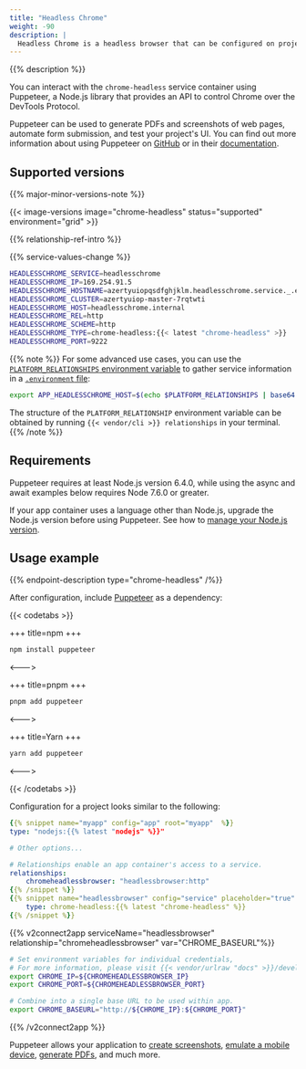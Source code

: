 ```yaml
---
title: "Headless Chrome"
weight: -90
description: |
  Headless Chrome is a headless browser that can be configured on projects like any other service on {{% vendor/name %}}.
---
```


{{% description %}}

You can interact with the `chrome-headless` service container using Puppeteer, a Node.js library that provides an API to control Chrome over the DevTools Protocol.

Puppeteer can be used to generate PDFs and screenshots of web pages, automate form submission, and test your project's UI. You can find out more information about using Puppeteer on [GitHub](https://github.com/GoogleChrome/puppeteer) or in their [documentation](https://pptr.dev/).

## Supported versions

{{% major-minor-versions-note %}}

{{< image-versions image="chrome-headless" status="supported" environment="grid" >}}

{{% relationship-ref-intro %}}

{{% service-values-change %}}

```bash
HEADLESSCHROME_SERVICE=headlesschrome
HEADLESSCHROME_IP=169.254.91.5
HEADLESSCHROME_HOSTNAME=azertyuiopqsdfghjklm.headlesschrome.service._.eu-1.{{< vendor/urlraw "hostname" >}}
HEADLESSCHROME_CLUSTER=azertyuiop-master-7rqtwti
HEADLESSCHROME_HOST=headlesschrome.internal
HEADLESSCHROME_REL=http
HEADLESSCHROME_SCHEME=http
HEADLESSCHROME_TYPE=chrome-headless:{{< latest "chrome-headless" >}}
HEADLESSCHROME_PORT=9222
```


{{% note %}}
For some advanced use cases, you can use the [`PLATFORM_RELATIONSHIPS` environment variable](/development/variables/use-variables.md#use-provided-variables)
to gather service information in a [`.environment` file](/development/variables/set-variables.md#use-env-files):

```bash {location=".environment"}
export APP_HEADLESSCHROME_HOST=$(echo $PLATFORM_RELATIONSHIPS | base64 --decode | jq -r ".headlesschrome[0].host")
```

The structure of the `PLATFORM_RELATIONSHIP` environment variable can be obtained by running `{{< vendor/cli >}} relationships` in your terminal.
{{% /note %}}

## Requirements

Puppeteer requires at least Node.js version 6.4.0, while using the async and await examples below requires Node 7.6.0 or greater.

If your app container uses a language other than Node.js, upgrade the Node.js version before using Puppeteer.
See how to [manage your Node.js version](../languages/nodejs/node-version.md).

## Usage example

{{% endpoint-description type="chrome-headless" /%}}

After configuration, include [Puppeteer](https://www.npmjs.com/package/puppeteer) as a dependency:

{{< codetabs >}}

+++
title=npm
+++

```bash
npm install puppeteer
```

<--->

+++
title=pnpm
+++

```bash
pnpm add puppeteer
```

<--->

+++
title=Yarn
+++

```bash
yarn add puppeteer
```

<--->

{{< /codetabs >}}

Configuration for a project looks similar to the following:

```yaml {configFile="app"}
{{% snippet name="myapp" config="app" root="myapp"  %}}
type: "nodejs:{{% latest "nodejs" %}}"

# Other options...

# Relationships enable an app container's access to a service.
relationships:
    chromeheadlessbrowser: "headlessbrowser:http"
{{% /snippet %}}
{{% snippet name="headlessbrowser" config="service" placeholder="true"  %}}
    type: chrome-headless:{{% latest "chrome-headless" %}}
{{% /snippet %}}
```

{{% v2connect2app serviceName="headlessbrowser" relationship="chromeheadlessbrowser" var="CHROME_BASEURL"%}}

```bash {location="myapp/.environment"}
# Set environment variables for individual credentials,
# For more information, please visit {{< vendor/urlraw "docs" >}}/development/variables.html#service-specific-variables.
export CHROME_IP=${CHROMEHEADLESSBROWSER_IP}
export CHROME_PORT=${CHROMEHEADLESSBROWSER_PORT}

# Combine into a single base URL to be used within app.
export CHROME_BASEURL="http://${CHROME_IP}:${CHROME_PORT}"
```

{{% /v2connect2app %}}

Puppeteer allows your application to [create screenshots](https://pptr.dev/#?product=Puppeteer&version=v13.0.1&show=api-pagescreenshotoptions), [emulate a mobile device](https://pptr.dev/#?product=Puppeteer&version=v13.0.1&show=api-pageemulateoptions), [generate PDFs](https://pptr.dev/#?product=Puppeteer&version=v13.0.1&show=api-pagepdfoptions), and much more.


